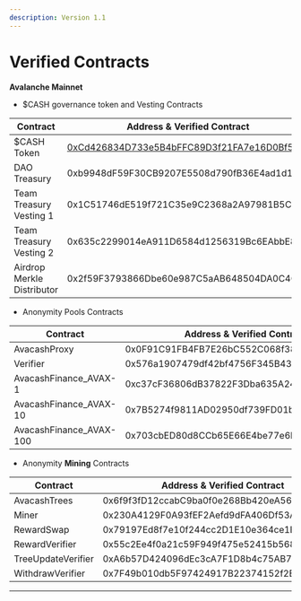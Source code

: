 ```yaml
---
description: Version 1.1
---
```


# Verified Contracts

**Avalanche Mainnet**

* $CASH governance token and Vesting Contracts

| Contract                   | Address & Verified Contract                                                                                                |
| -------------------------- | -------------------------------------------------------------------------------------------------------------------------- |
| $CASH Token                | [0xCd426834D733e5B4bFFC89D3f21FA7e16D0Bf583](https://snowtrace.io/address/0xCd426834D733e5B4bFFC89D3f21FA7e16D0Bf583#code) |
| DAO Treasury               | 0xb9948dF59F30CB9207E5508d790fB36E4ad1d19B                                                                                 |
| Team Treasury Vesting 1    | 0x1C51746dE519f721C35e9C2368a2A97981B5C841                                                                                 |
| Team Treasury Vesting 2    | 0x635c2299014eA911D6584d1256319Bc6EAbbE815                                                                                 |
| Airdrop Merkle Distributor | 0x2f59F3793866Dbe60e987C5aAB648504DA0C4C53                                                                                 |

* Anonymity Pools Contracts

| Contract                 | Address & Verified Contract                |
| ------------------------ | ------------------------------------------ |
| AvacashProxy             | 0x0F91C91FB4FB7E26bC552C068f3889866d08073B |
| Verifier                 | 0x576a1907479df42bf4756F345B43e810a7947dd3 |
| AvacashFinance\_AVAX-1   | 0xc37cF36806dB37822F3Dba635A2446D96e2DCd69 |
| AvacashFinance\_AVAX-10  | 0x7B5274f9811AD02950df739FD01b5F8B264ebDCc |
| AvacashFinance\_AVAX-100 | 0x703cbED80d8CCb65E66E4be77e6b1Df32DF73135 |

* Anonymity **Mining** Contracts

| Contract           | Address & Verified Contract                |
| ------------------ | ------------------------------------------ |
| AvacashTrees       | 0x6f9f3fD12ccabC9ba0f0e268Bb420eA56c6a1C2D |
| Miner              | 0x230A4129F0A93fEF2Aefd9dFA406Df53A3099a0A |
| RewardSwap         | 0x79197Ed8f7e10f244cc2D1E10e364ce1Bc2A369F |
| RewardVerifier     | 0x55c2Ee4f0a21c59F949f475e52415b5684280CB1 |
| TreeUpdateVerifier | 0xA6b57D424096dEc3cA7F1D8b4c75AB7c8984696d |
| WithdrawVerifier   | 0x7F49b010db5F97424917B22374152f2Ec8C60c82 |

****
